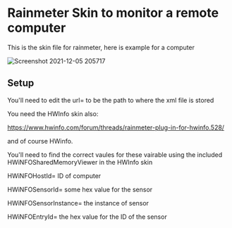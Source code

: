 # Rainmeter Skin to monitor a remote computer

This is the skin file for rainmeter, here is example for a computer

![Screenshot 2021-12-05 205717](https://user-images.githubusercontent.com/27242647/144761727-631d85a9-f229-47a6-9255-4f02553d2f8b.png)

## Setup

You'll need to edit the url= to be the path to where the xml file is stored

You need the HWInfo skin also:

https://www.hwinfo.com/forum/threads/rainmeter-plug-in-for-hwinfo.528/

and of course HWinfo.

You'll need to find the correct vaules for these vairable using the included HWiNFOSharedMemoryViewer in the HWInfo skin

HWiNFOHostId= ID of computer

HWiNFOSensorId= some hex value for the sensor

HWiNFOSensorInstance= the instance of sensor

HWiNFOEntryId= the hex value for the ID of the sensor
